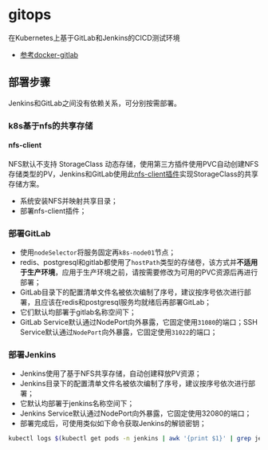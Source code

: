 # gitops

在Kubernetes上基于GitLab和Jenkins的CICD测试环境

- [参考docker-gitlab](https://github.com/sameersbn/docker-gitlab)

## 部署步骤

Jenkins和GitLab之间没有依赖关系，可分别按需部署。

### k8s基于nfs的共享存储

#### nfs-client

NFS默认不支持 StorageClass 动态存储，使用第三方插件使用PVC自动创建NFS存储类型的PV，Jenkins和GitLab使用此[nfs-client插件](https://github.com/kubernetes-retired/external-storage/tree/master/nfs-client/deploy)实现StorageClass的共享存储方案。

- 系统安装NFS并映射共享目录；
- 部署nfs-client插件；

### 部署GitLab

- 使用`nodeSelector`将服务固定再`k8s-node01`节点；
- redis、postgresql和gitlab都使用了`hostPath`类型的存储卷，该方式并**不适用于生产环境**，应用于生产环境之前，请按需要修改为可用的PVC资源后再进行部署；
- GitLab目录下的配置清单文件名被依次编制了序号，建议按序号依次进行部署，且应该在redis和postgresql服务均就绪后再部署GitLab；
- 它们默认均部署于gitlab名称空间下；
- GitLab Service默认通过NodePort向外暴露，它固定使用`31080`的端口；SSH Service默认通过`NodePort`向外暴露，它固定使用`31022`的端口；

### 部署Jenkins

- Jenkins使用了基于NFS共享存储，自动创建释放PV资源；
- Jenkins目录下的配置清单文件名被依次编制了序号，建议按序号依次进行部署；
- 它默认均部署于jenkins名称空间下；
- Jenkins Service默认通过NodePort向外暴露，它固定使用32080的端口；
- 部署完成后，可使用类似如下命令获取Jenkins的解锁密钥；

```bash
kubectl logs $(kubectl get pods -n jenkins | awk '{print $1}' | grep jenkins) -n jenkins
```
